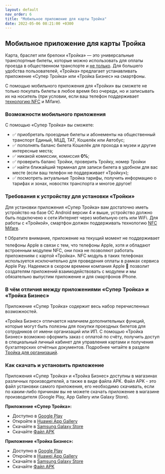 ```yaml
---
layout: default
nav_order: 6
title: "Мобильное приложение для карты Тройка"
date: 2022-05-06 08:21:00 +0300
---
```


## Мобильное приложение для карты Тройка

Карта, браслет или брелоки «Тройка» — это универсальные транспортные билеты, которые можно использовать
для оплаты проезда в общественном транспорте и [не только](/troika/services/services/). Для большего
удобства пользователей, «Тройка» предлагает устанавливать приложение «Супер Тройка» или «Тройка Бизнес»
на смартфоны.

С помощью мобильного приложения для «Тройки» вы сможете не только покупать билеты в любое время без очереди,
но и записывать их на носитель (при условии, если ваш телефон поддерживает [технологию NFC](/troika/nfc/) и Mifare).

### Возможности мобильного приложения

С помощью «Супер Тройка» вы сможете:

- :white_check_mark: приобретать проездные билеты и абонементы на общественный транспорт Единый, МЦД, ТАТ, Кошелёк или Автобус;
- :white_check_mark: пополнять баланс билета Кошелёк для прохода в музеи и другие интересные места;
- :white_check_mark: никакой комиссии, комиссия **0%**;
- :white_check_mark: проверить баланс Тройки, проверить Тройку, номер Тройки
- :white_check_mark: найти ближайший терминал для записи билета в удобном для вас месте (если ваш телефон не поддерживает «Тройку»);
- :white_check_mark: посмотреть актуальные Тройка тарифы, получить информацию о тарифах и зонах, новостях транспорта и многое другое!

### Требования к устройству для установки «Тройки»

Для установки приложения «Супер Тройка» вам достаточно иметь устройство на базе ОС Android версии 4 и выше,
устройство должно быть подключено к сети Интернет через мобильную сеть или WiFi. Для работы с «Тройкой»,
смартфон должен поддерживать технологию [NFC Mifare](/troika/nfc/).

:heavy_exclamation_mark: Обратите внимание, приложение на текущий момент не поддерживает телефоны Apple в связи
с тем, что телефоны Apple, хотя и обладают встроенным модулем NFC, они пока не позволяют работать приложениям с
картой «Тройка». NFC модуль в таких телефонах используется исключительно для проведения оплаты в рамках сервиса
Apple Pay. Надеемся в скором времени компания Apple :apple: позволит создателям приложений взаимодействовать с
модулем и мы обязательно выпустим приложение и для смартфонов iPhone.

### В чём отличия между приложениями «Супер Тройка» и «Тройка Бизнес»

Приложение «Супер Тройка» содержит весь набор перечисленных возможностей.

«Тройка Бизнес» отличается наличием дополнительных функций, которые могут быть полезны для покупки проездных
билетов для сотрудников от имени организаций или ИП. С помощью «Тройка Бизнес» возможно оформить заказ с
оплатой по счёту, получить доступ в специальный личный кабинет для управления картами и получения бухгалтерских
отчётных документов. Подробнее читайте в разделе [Тройка для организаций](/troika/business/business/).

### Как скачать и установить приложение

Приложения «Супер Тройка» и «Тройка Бизнес» доступны в магазинах различных производителей, а также в виде файла APK.
Файл APK - это файл установки самого приложения, его необходимо скачивать, если по каким-либо причинам вы не можете
скачать приложение в магазине производителя (Google Play, App Gallery или Galaxy Store).

**Приложение «Супер Тройка»:**

- Доступно в [Google Play](https://play.google.com/store/apps/details?id=ru.invoicebox.troika.individual)
- Откройте в [Huawei App Gallery](https://appgallery.huawei.com/app/C105775123)
- Скачайте в [Samsung Galaxy Store](https://galaxystore.samsung.com/detail/ru.invoicebox.troika.individual)
- Скачайте [Файл APK](https://typewriter.invbox.ru/uploads/troika_personal_1742e2ea45.apk?updated_at=2022-05-06T00:00:00.581Z)

**Приложение «Тройка Бизнес»:**

- Доступно в [Google Play](https://play.google.com/store/apps/details?id=ru.invoicebox.troika)
- Откройте в [Huawei App Gallery](https://appgallery.huawei.com/app/C104732697)
- Скачайте в [Samsung Galaxy Store](https://galaxystore.samsung.com/detail/ru.invoicebox.troika)
- Скачайте [Файл APK](https://typewriter.invbox.ru/uploads/troika_company_a8c5b836dd.apk?updated_at=2022-05-06T10:05:21.996Z)

